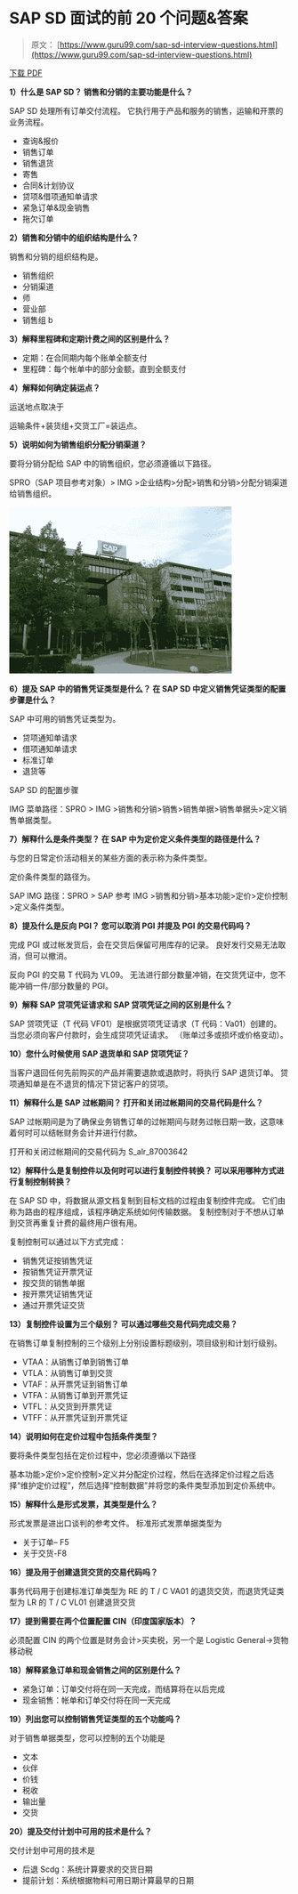 # SAP SD 面试的前 20 个问题&答案

> 原文： [https://www.guru99.com/sap-sd-interview-questions.html](https://www.guru99.com/sap-sd-interview-questions.html)

[下载 PDF](https://www.guru99.com/pdf/sap-sd-interview-questions.pdf)

**1）什么是 SAP SD？ 销售和分销的主要功能是什么？**

SAP SD 处理所有订单交付流程。 它执行用于产品和服务的销售，运输和开票的业务流程。

*   查询&报价
*   销售订单
*   销售退货
*   寄售
*   合同&计划协议
*   贷项&借项通知单请求
*   紧急订单&现金销售
*   拖欠订单

**2）销售和分销中的组织结构是什么？**

销售和分销的组织结构是。

*   销售组织
*   分销渠道
*   师
*   营业部
*   销售组 b

**3）解释里程碑和定期计费之间的区别是什么？**

*   定期：在合同期内每个账单全额支付
*   里程碑：每个帐单中的部分金额，直到全额支付

**4）解释如何确定装运点？**

运送地点取决于

运输条件+装货组+交货工厂=装运点。

**5）说明如何为销售组织分配分销渠道？**

要将分销分配给 SAP 中的销售组织，您必须遵循以下路径。

SPRO（SAP 项目参考对象）> IMG >企业结构>分配>销售和分销>分配分销渠道给销售组织。

![SAP SD Interview Questions](img/01c74fbd9bb2abde193d6fa12e01ab57.png)

**6）提及 SAP 中的销售凭证类型是什么？ 在 SAP SD 中定义销售凭证类型的配置步骤是什么？**

SAP 中可用的销售凭证类型为。

*   贷项通知单请求
*   借项通知单请求
*   标准订单
*   退货等

SAP SD 的配置步骤

IMG 菜单路径：SPRO > IMG >销售和分销>销售>销售单据>销售单据头>定义销售单据类型。

**7）解释什么是条件类型？ 在 SAP 中为定价定义条件类型的路径是什么？**

与您的日常定价活动相关的某些方面的表示称为条件类型。

定价条件类型的路径为。

SAP IMG 路径：SPRO > SAP 参考 IMG >销售和分销>基本功能>定价>定价控制>定义条件类型。

**8）提及什么是反向 PGI？ 您可以取消 PGI 并提及 PGI 的交易代码吗？**

完成 PGI 或过帐发货后，会在交货后保留可用库存的记录。 良好发行交易无法取消，但可以撤消。

反向 PGI 的交易 T 代码为 VL09。 无法进行部分数量冲销，在交货凭证中，您不能冲销一件/部分数量的 PGI。

**9）解释 SAP 贷项凭证请求和 SAP 贷项凭证之间的区别是什么？**

SAP 贷项凭证（T 代码 VF01）是根据贷项凭证请求（T 代码：Va01）创建的。 当您必须向客户付款时，会生成贷项凭证请求。 （账单过多或损坏或价格变动）。

**10）您什么时候使用 SAP 退货单和 SAP 贷项凭证？**

当客户退回任何先前购买的产品并需要退款或退款时，将执行 SAP 退货订单。 贷项通知单是在不退货的情况下贷记客户的贷项。

**11）解释什么是 SAP 过帐期间？ 打开和关闭过帐期间的交易代码是什么？**

SAP 过帐期间是为了确保业务销售订单的过帐期间与财务过帐日期一致，这意味着何时可以结帐财务会计并进行付款。

打开和关闭过帐期间的交易代码为 S_alr_87003642

**12）解释什么是复制控件以及何时可以进行复制控件转换？ 可以采用哪种方式进行复制控制转换？**

在 SAP SD 中，将数据从源文档复制到目标文档的过程由复制控件完成。 它们由称为路由的程序组成，该程序确定系统如何传输数据。 复制控制对于不想从订单到交货再重复计费的最终用户很有用。

复制控制可以通过以下方式完成：

*   销售凭证按销售凭证
*   按销售凭证开票凭证
*   按交货的销售单据
*   按开票凭证销售凭证
*   通过开票凭证交货

**13）复制控件设置为三个级别？ 可以通过哪些交易代码完成交易？**

在销售订单复制控制的三个级别上分别设置标题级别，项目级别和计划行级别。

*   VTAA：从销售订单到销售订单
*   VTLA：从销售订单到交货
*   VTAF：从开票凭证到销售订单
*   VTFA：从销售订单到开票凭证
*   VTFL：从交货到开票凭证
*   VTFF：从开票凭证到开票凭证

**14）说明如何在定价过程中包括条件类型？**

要将条件类型包括在定价过程中，您必须遵循以下路径

基本功能>定价>定价控制>定义并分配定价过程，然后在选择定价过程之后选择“维护定价过程”，然后选择“控制数据”并将您的条件类型添加到定价系统中。

**15）解释什么是形式发票，其类型是什么？**

形式发票是进出口谈判的参考文件。 标准形式发票单据类型为

*   关于订单– F5
*   关于交货-F8

**16）提及用于创建退货交货的交易代码吗？**

事务代码用于创建标准订单类型为 RE 的 T / C VA01 的退货交货，而退货凭证类型为 LR 的 T / C VL01 创建退货交货

**17）提到需要在两个位置配置 CIN（印度国家版本）？**

必须配置 CIN 的两个位置是财务会计>买卖税，另一个是 Logistic General->货物移动税

**18）解释紧急订单和现金销售之间的区别是什么？**

*   紧急订单：订单交付将在同一天完成，而结算将在以后完成
*   现金销售：帐单和订单交付将在同一天完成

**19）列出您可以控制销售凭证类型的五个功能吗？**

对于销售单据类型，您可以控制的五个功能是

*   文本
*   伙伴
*   价钱
*   税收
*   输出量
*   交货

**20）提及交付计划中可用的技术是什么？**

交付计划中可用的技术是

*   后退 Scdg：系统计算要求的交货日期
*   提前计划：系统根据物料可用日期计算最早的日期